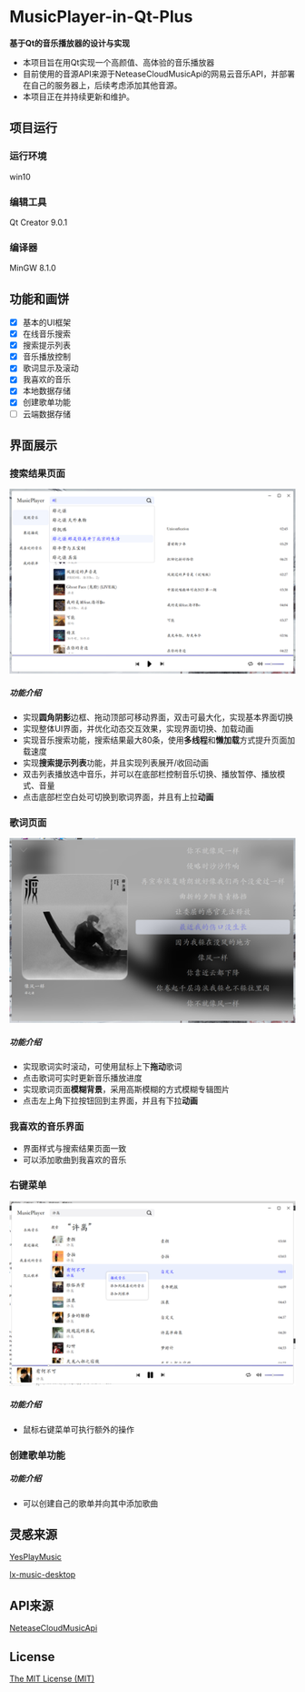 # MusicPlayer-in-Qt-Plus

**基于Qt的音乐播放器的设计与实现**

- 本项目旨在用Qt实现一个高颜值、高体验的音乐播放器
- 目前使用的音源API来源于NeteaseCloudMusicApi的网易云音乐API，并部署在自己的服务器上，后续考虑添加其他音源。
- 本项目正在并持续更新和维护。

## 项目运行

### 运行环境
win10

### 编辑工具
Qt Creator 9.0.1

### 编译器
MinGW 8.1.0

## 功能和画饼

- [x] 基本的UI框架
- [x] 在线音乐搜索
- [x] 搜索提示列表
- [x] 音乐播放控制
- [x] 歌词显示及滚动
- [x] 我喜欢的音乐
- [x] 本地数据存储
- [x] 创建歌单功能
- [ ] 云端数据存储

## 界面展示

### 搜索结果页面
![搜索结果页面](https://raw.githubusercontent.com/hhhyxy/MusicPlayer-in-Qt-Plus/main/static/searchResult_Page.png)

##### 功能介绍
- 实现**圆角阴影**边框、拖动顶部可移动界面，双击可最大化，实现基本界面切换
- 实现整体UI界面，并优化动态交互效果，实现界面切换、加载动画
- 实现音乐搜索功能，搜索结果最大80条，使用**多线程**和**懒加载**方式提升页面加载速度
- 实现**搜索提示列表**功能，并且实现列表展开/收回动画
- 双击列表播放选中音乐，并可以在底部栏控制音乐切换、播放暂停、播放模式、音量
- 点击底部栏空白处可切换到歌词界面，并且有上拉**动画**

### 歌词页面
![歌词页面](https://raw.githubusercontent.com/hhhyxy/MusicPlayer-in-Qt-Plus/main/static/lrc_Page_gaussionBackground.png)

##### 功能介绍
- 实现歌词实时滚动，可使用鼠标上下**拖动**歌词
- 点击歌词可实时更新音乐播放进度
- 实现歌词页面**模糊背景**，采用高斯模糊的方式模糊专辑图片
- 点击左上角下拉按钮回到主界面，并且有下拉**动画**

### 我喜欢的音乐界面

- 界面样式与搜索结果页面一致
- 可以添加歌曲到我喜欢的音乐

### 右键菜单
![右键菜单](https://raw.githubusercontent.com/hhhyxy/MusicPlayer-in-Qt-Plus/main/static/menu_buttonRight.png)

##### 功能介绍
- 鼠标右键菜单可执行额外的操作

### 创建歌单功能

##### 功能介绍
- 可以创建自己的歌单并向其中添加歌曲

## 灵感来源
[YesPlayMusic](https://github.com/qier222/YesPlayMusic)

[lx-music-desktop](https://github.com/lyswhut/lx-music-desktop)

## API来源
[NeteaseCloudMusicApi](https://github.com/Binaryify/NeteaseCloudMusicApi)

## License
[The MIT License (MIT)](https://github.com/hhhyxy/MusicPlayer-in-Qt/edit/main/LICENSE)
